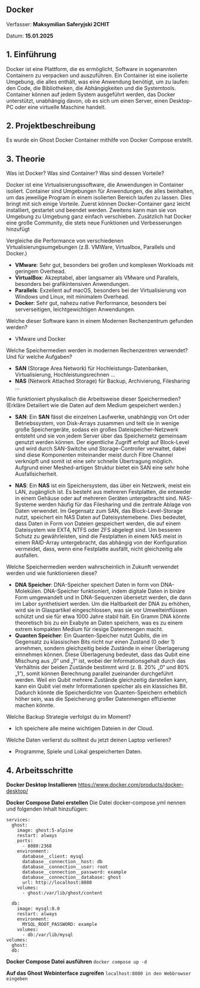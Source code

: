 
## Docker

Verfasser: **Maksymilian Saferyjski 2CHIT**

Datum: **15.01.2025**

## 1. Einführung
Docker ist eine Plattform, die es ermöglicht, Software in sogenannten Containern zu verpacken und auszuführen. Ein Container ist eine isolierte Umgebung, die alles enthält, was eine Anwendung benötigt, um zu laufen: den Code, die Bibliotheken, die Abhängigkeiten und die Systemtools. Container können auf jedem System ausgeführt werden, das Docker unterstützt, unabhängig davon, ob es sich um einen Server, einen Desktop-PC oder eine virtuelle Maschine handelt.
## 2. Projektbeschreibung
Es wurde ein Ghost Docker Container mithilfe von Docker Compose erstellt. 
## 3. Theorie
Was ist Docker? Was sind Container? Was sind dessen Vorteile?

Docker ist eine Virtualisierungssoftware, die Anwendungen in Container isoliert. Container sind Umgebungen für Anwendungen, die alles beinhalten, um das jeweilige Program in einem isolierten Bereich laufen zu lassen. Dies bringt mit sich einige Vorteile. Zuerst können Docker-Container ganz leicht installiert, gestartet und beendet werden. Zweitens kann man sie von Umgebung zu Umgebung ganz einfach verschieben. Zusätzlich hat Docker eine große Community, die stets neue Funktionen und Verbesserungen hinzufügt

Vergleiche die Performance von verschiedenen Virtualisierungsumgebungen (z.B. VMWare, Virtualbox, Parallels und Docker.)

* **VMware**: Sehr gut, besonders bei großen und komplexen Workloads mit geringem Overhead.
* **VirtualBox**: Akzeptabel, aber langsamer als VMware und Parallels, besonders bei grafikintensiven Anwendungen.
* **Parallels**: Exzellent auf macOS, besonders bei der Virtualisierung von Windows und Linux, mit minimalem Overhead.
* **Docker**: Sehr gut, nahezu native Performance, besonders bei serverseitigen, leichtgewichtigen Anwendungen.

Welche dieser Software kann in einem Modernen Rechenzentrum gefunden werden?
* VMware und Docker

Welche Speichermedien werden in modernen Rechenzentren verwendet? Und für welche Aufgaben?

* **SAN** (Storage Area Network) für Hochleistungs-Datenbanken, Virtualisierung, Hochleistungsrechnen ...
* **NAS** (Network Attached Storage) für Backup, Archivierung, Filesharing ...

Wie funktioniert physikalisch die Arbeitsweise dieser Speichermedien? (Erkläre Detailiert wie die Daten auf dem Medium gespeichert werden.)
* **SAN**:
Ein **SAN** fässt die einzelnen Laufwerke, unabhängig von Ort oder Betriebssystem, von Disk-Arrays zusammen und teilt sie in wenige große Speichergeräte, sodass ein großes Dateispeicher-Netzwerk entsteht und sie von jedem Server
über das Speichernetz gemeinsam genutzt werden können. Der eigentliche Zugriff erfolgt auf Block-Level und wird durch SAN-Switche und Storage-Controller verwaltet,
dabei sind diese Komponenten miteinander meist durch Fibre Channel verknüpft und somit ist eine sehr schnelle Übertragung möglich.
Aufgrund einer Meshed-artigen Struktur bietet ein SAN eine sehr hohe Ausfallsicherheit.

* **NAS**:
Ein **NAS** ist ein Speichersystem, das über ein Netzwerk, meist ein LAN, zugänglich ist. Es besteht aus mehreren Festplatten, die entweder in einem Gehäuse oder auf mehreren Geräten untergebracht sind. NAS-Systeme werden häufig für das Filesharing und die zentrale Ablage von Daten verwendet. Im Gegensatz zum SAN, das Block-Level-Storage nutzt, speichert ein NAS Daten auf Dateisystemebene. Dies bedeutet, dass Daten in Form von Dateien gespeichert werden, die auf einem Dateisystem wie EXT4, NTFS oder ZFS abgelegt sind. Um besseren Schutz zu gewährleisten, sind die Festplatten in einem NAS meist in einem RAID-Array untergebracht, das abhängig von der Konfiguration vermeidet, dass, wenn eine Festplatte ausfällt, nicht gleichzeitig alle ausfallen.

Welche Speichermedien werden wahrscheinlich in Zukunft verwendet werden und wie funktionieren diese?
* **DNA Speicher**:
DNA-Speicher speichert Daten in form von DNA-Molekülen. DNA-Speicher funktioniert, indem digitale Daten in binäre Form umgewandelt und in DNA-Sequenzen übersetzt werden, die dann im Labor synthetisiert werden. Um die Haltbarkeit der DNA zu erhöhen, wird sie in Glaspartikel eingeschlossen, was sie vor Umwelteinflüssen schützt und sie für etwa 1000 Jahre stabil hält. Ein Gramm DNA könnte theoretisch bis zu ein Exabyte an Daten speichern, was es zu einem extrem kompakten Medium für riesige Datenmengen macht.
* **Quanten Speicher**: 
Ein Quanten-Speicher nutzt Qubits, die im Gegensatz zu klassischen Bits nicht nur einen Zustand (0 oder 1) annehmen, sondern gleichzeitig beide Zustände in einer Überlagerung einnehmen können. Diese Überlagerung bedeutet, dass das Qubit eine Mischung aus „0“ und „1“ ist, wobei der Informationsgehalt durch das Verhältnis der beiden Zustände bestimmt wird (z. B. 20% „0“ und 80% „1“), somit können Berechnung parallel zueinander durchgeführt werden. Weil ein Qubit mehrere Zustände gleichzeitig darstellen kann, kann ein Qubit viel mehr Informationen speicher als ein klassiches Bit. Dadurch könnte die Speicherdichte von Quanten-Speichern erheblich höher sein, was die Speicherung großer Datenmengen effizienter machen könnte.

Welche Backup Strategie verfolgst du im Moment?

* Ich speichere alle meine wichtigen Dateien in der Cloud.

Welche Daten verlierst du solltest du jetzt deinen Laptop verlieren?

* Programme, Spiele und Lokal gespeicherten Daten.
## 4. Arbeitsschritte

**Docker Desktop Installieren**
https://www.docker.com/products/docker-desktop/

**Docker Compose Datei erstellen**
Die Datei docker-compose.yml nennen und folgenden Inhalt hinzufügen:
```
services:
  ghost:
    image: ghost:5-alpine
    restart: always
    ports:
      - 8080:2368
    environment:
      database__client: mysql
      database__connection__host: db
      database__connection__user: root
      database__connection__password: example
      database__connection__database: ghost
      url: http://localhost:8080
    volumes:
      - ghost:/var/lib/ghost/content

  db:
    image: mysql:8.0
    restart: always
    environment:
      MYSQL_ROOT_PASSWORD: example
    volumes:
      - db:/var/lib/mysql
volumes:
  ghost:
  db: 
```

**Docker Compose Datei ausführen**
```docker compose up -d```

**Auf das Ghost Webinterface zugreifen**
```localhost:8080 in den Webbrowser eingeben```